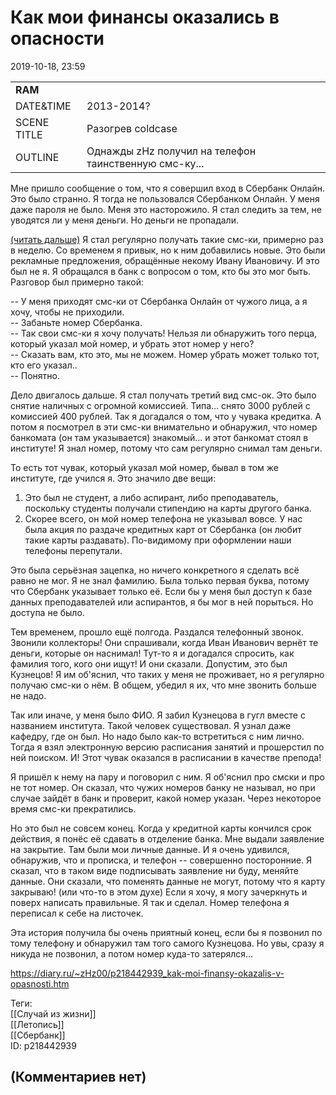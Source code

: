 Как мои финансы оказались в опасности
=====================================

  
2019-10-18, 23:59  
 

|  |  |
| --- | --- |
|  **RAM**  |  |
|  DATE&TIME  |  2013-2014?  |
|  SCENE TITLE  |  Разогрев coldcase  |
|  OUTLINE  |  Однажды zHz получил на телефон таинственную смс-ку...  |

   
   
 Мне пришло сообщение о том, что я совершил вход в Сбербанк Онлайн. Это было странно. Я тогда не пользовался Сбербанком Онлайн. У меня даже пароля не было. Меня это насторожило. Я стал следить за тем, не уводятся ли у меня деньги. Но деньги не пропадали.   
   
  [(читать дальше)](https://zHz00.diary.ru/p218442939.htm?index=1#linkmore218442939m1)    Я стал регулярно получать такие смс-ки, примерно раз в неделю. Со временем я привык, но к ним добавились новые. Это были рекламные предложения, обращённые некому Ивану Ивановичу. И это был не я. Я обращался в банк с вопросом о том, кто бы это мог быть. Разговор был примерно такой:   
   
 -- У меня приходят смс-ки от Сбербанка Онлайн от чужого лица, а я хочу, чтобы не приходили.   
 -- Забаньте номер Сбербанка.   
 -- Так свои смс-ки я хочу получать! Нельзя ли обнаружить того перца, который указал мой номер, и убрать этот номер у него?   
 -- Сказать вам, кто это, мы не можем. Номер убрать может только тот, кто его указал..   
 -- Понятно.   
   
 Дело двигалось дальше. Я стал получать третий вид смс-ок. Это было снятие наличных с огромной комиссией. Типа... снято 3000 рублей с комиссией 400 рублей. Так я догадался о том, что у чувака кредитка. А потом я посмотрел в эти смс-ки внимательно и обнаружил, что номер банкомата (он там указывается) знакомый... и этот банкомат стоял в институте! Я знал номер, потому что сам регулярно снимал там деньги.   
   
 То есть тот чувак, который указал мой номер, бывал в том же институте, где учился я. Это значило две вещи:   
 1. Это был не студент, а либо аспирант, либо преподаватель, поскольку студенты получали стипендию на карты другого банка.   
 2. Скорее всего, он мой номер телефона не указывал вовсе. У нас была акция по раздаче кредитных карт от Сбербанка (он любит такие карты раздавать). По-видимому при оформлении наши телефоны перепутали.   
   
 Это была серьёзная зацепка, но ничего конкретного я сделать всё равно не мог. Я не знал фамилию. Была только первая буква, потому что Сбербанк указывает только её. Если бы у меня был доступ к базе данных преподавателей или аспирантов, я бы мог в ней порыться. Но доступа не было.   
   
 Тем временем, прошло ещё полгода. Раздался телефонный звонок. Звонили коллекторы! Они спрашивали, когда Иван Иванович вернёт те деньги, которые он наснимал! Тут-то я и догадался спросить, как фамилия того, кого они ищут! И они сказали. Допустим, это был Кузнецов! Я им об'яснил, что таких у меня не проживает, но я регулярно получаю смс-ки о нём. В общем, убедил я их, что мне звонить больше не надо.   
   
 Так или иначе, у меня было ФИО. Я забил Кузнецова в гугл вместе с названием института. Такой человек существовал. Я узнал даже кафедру, где он был. Но надо было как-то встретиться с ним лично. Тогда я взял электронную версию расписания занятий и прошерстил по ней поиском. И! Этот чувак оказался в расписании в качестве препода!   
   
 Я пришёл к нему на пару и поговорил с ним. Я об'яснил про смски и про не тот номер. Он сказал, что чужих номеров банку не называл, но при случае зайдёт в банк и проверит, какой номер указан. Через некоторое время смс-ки прекратились.   
   
 Но это был не совсем конец. Когда у кредитной карты кончился срок действия, я понёс её сдавать в отделение банка. Мне выдали заявление на закрытие. Там были мои личные данные. И я очень удивился, обнаружив, что и прописка, и телефон -- совершенно посторонние. Я сказал, что в таком виде подписывать заявление ни буду, меняйте данные. Они сказали, что поменять данные не могут, потому что я карту закрываю! (или что-то в этом духе) Если я хочу, я могу зачеркнуть и поверх написать правильные. Я так и сделал. Номер телефона я переписал к себе на листочек.   
   
 Эта история получила бы очень приятный конец, если бы я позвонил по тому телефону и обнаружил там того самого Кузнецова. Но увы, сразу я никуда не позвонил, а потом номер куда-то затерялся...     
  
<https://diary.ru/~zHz00/p218442939_kak-moi-finansy-okazalis-v-opasnosti.htm>  
  
Теги:  
[[Случай из жизни]]  
[[Летопись]]  
[[Сбербанк]]  
ID: p218442939  


(Комментариев нет)
------------------